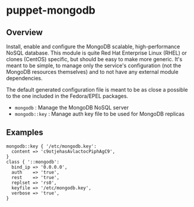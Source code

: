 # puppet-mongodb

## Overview

Install, enable and configure the MongoDB scalable, high-performance NoSQL
database. This module is quite Red Hat Enterprise Linux (RHEL) or clones
(CentOS) specific, but should be easy to make more generic. It's meant to be
simple, to manage only the service's configuration (not the MongoDB resources
themselves) and to not have any external module dependencies.

The default generated configuration file is meant to be as close a possible to
the one included in the Fedora/EPEL packages.

* `mongodb` : Manage the MongoDB NoSQL server
* `mongodb::key` : Manage auth key file to be used for MongoDB replicas

## Examples

```puppet
mongodb::key { '/etc/mongodb.key':
  content => 'c9otjehasAvlactocPiphAgC9',
}
class { '::mongodb':
  bind_ip => '0.0.0.0',
  auth    => 'true',
  rest    => 'true',
  replset => 'rs0',
  keyfile => '/etc/mongodb.key',
  verbose => 'true',
}
```

